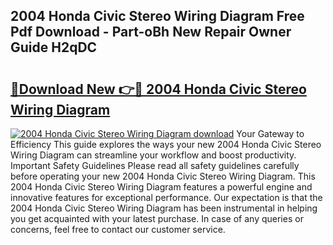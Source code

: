 ## 2004 Honda Civic Stereo Wiring Diagram Free Pdf Download - Part-oBh New Repair Owner Guide H2qDC

# <h2><a href="http://dfkfqj.blite.top/?on=2004+Honda+Civic+Stereo+Wiring+Diagram">🔗Download New 👉🔴 2004 Honda Civic Stereo Wiring Diagram</a></h2>

[![2004 Honda Civic Stereo Wiring Diagram download](https://i.imgur.com/lujVjoI.png)](http://dfkfqj.blite.top/?on=2004+Honda+Civic+Stereo+Wiring+Diagram)
Your Gateway to Efficiency This guide explores the ways your new 2004 Honda Civic Stereo Wiring Diagram can streamline your workflow and boost productivity. Important Safety Guidelines Please read all safety guidelines carefully before operating your new 2004 Honda Civic Stereo Wiring Diagram. This 2004 Honda Civic Stereo Wiring Diagram features a powerful engine and innovative features for exceptional performance. Our expectation is that the 2004 Honda Civic Stereo Wiring Diagram has been instrumental in helping you get acquainted with your latest purchase. In case of any queries or concerns, feel free to contact our customer service.

